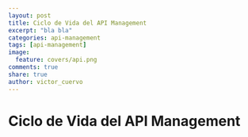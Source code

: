 ```yaml
---
layout: post
title: Ciclo de Vida del API Management
excerpt: "bla bla"
categories: api-management
tags: [api-management]
image:
  feature: covers/api.png
comments: true
share: true
author: victor_cuervo
---
```


# Ciclo de Vida del API Management
